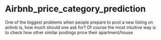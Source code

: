 # Airbnb_price_category_prediction
One of the biggest problems when people prepare to post a new listing on airbnb is, how much should one ask for? Of course the most intuitive way is to check how other similar postings price their apartment/house
